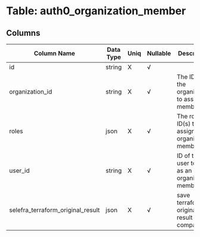 # Table: auth0_organization_member

## Columns 

|  Column Name   |  Data Type  | Uniq | Nullable | Description | 
|  ----  | ----  | ----  | ----  | ---- | 
| id | string | X | √ |  | 
| organization_id | string | X | √ | The ID of the organization to assign the member to. | 
| roles | json | X | √ | The role ID(s) to assign to the organization member. | 
| user_id | string | X | √ | ID of the user to add as an organization member. | 
| selefra_terraform_original_result | json | X | √ | save terraform original result for compatibility | 


